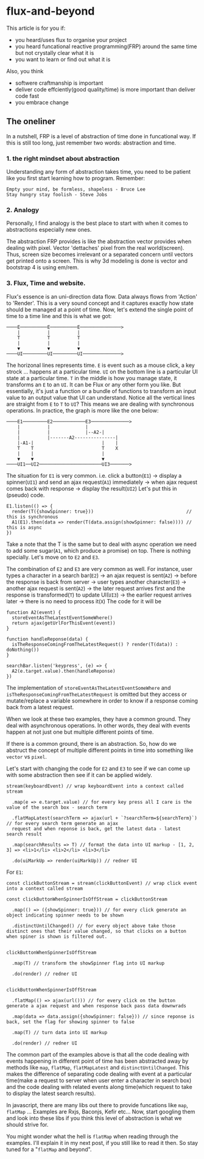 # flux-and-beyond

This article is for you if:
- you heard/uses flux to organise your project
- you heard funcational reactive programming(FRP) around the same time but not crystally clear what it is
- you want to learn or find out what it is

Also, you think
- softwere craftmanship is important
- deliver code effciently(good quality/time) is more important than deliver code fast 
- you embrace change

## The oneliner
In a nutshell, FRP is a level of abstraction of time done in funcational way.
If this is still too long, just remember two words: abstraction and time.

### 1. the right mindset about abstraction
Understanding any form of abstraction takes time, you need to be patient like you first start learning how to program.
Remember:
``` 
Empty your mind, be formless, shapeless - Bruce Lee
Stay hungry stay foolish - Steve Jobs
```

### 2. Analogy
Personally, I find analogy is the best place to start with when it comes to abstractions especially new ones.

The abstraction FRP provides is like the abstraction vector provides when dealing with pixel. Vector 'dettaches' pixel from the real world(screen). Thus, screen size becomes irrelevant or a separated concern until vectors get printed onto a screen. This is why 3d modeling is done is vector and bootstrap 4 is using em/rem.

### 3. Flux, Time and website.
Flux's essence is an uni-direction data flow. Data always flows from 'Action' to 'Render'. This is a very sound concept and it captures exactly how state should be managed at a point of time. 
Now, let's extend the single point of time to a time line and this is what we got:
```
────E──────────E──────────E───────────────>
    |          |          |
    T          T          T
    |          |          |
    ▼          ▼          ▼
────UI─────────UI─────────UI──────────────>
```
The horizonal lines represents time. 
`E` is event such as a mouse click, a key strock ... happens at a particular time.
`UI` on the bottom line is a particular UI state at a particular time.
`T` in the middle is how you manage state, it transforms an `E` to an `UI`. It can be Flux or any other form you like. But essentially, it's just a function or a bundle of functions to transform an input value to an output value that UI can understand.
Notice all the vertical lines are straight from `E` to `T` to `UI`? This means we are dealing with synchronous operations.
In practice, the graph is more like the one below:
```
────E1─────────E2────────────E3──────────────>
    |          |             |
    |          |             |--A2-|
    |          |-------A2---------------|
    |-A1-|                         |    |
    T    T                         T    X
    |    |                         |    
    ▼    ▼                         ▼    
────UI1──UI2───────────────────────UI3───────>
```
The situation for `E1` is very common. i.e. click a button(`E1`) -> display a spinner(`UI1`) and send an ajax request(`A1`) immediately -> when ajax request comes back with response -> display the result(`UI2`)
Let's put this in (pseudo) code.
```
E1.listen(() => {
  render(T({showSpinner: true}))                                  // this is synchronous
  A1(E1).then(data => render(T(data.assign(showSpinner: false)))) // this is async
})                        
```
Take a note that the T is the same but to deal with async operation we need to add some sugar(`A1`, which produce a promise) on top. There is nothing specially. Let's move on to `E2` and `E3`.

The combination of `E2` and `E3` are very common as well. For instance, user types a character in a search bar(`E2`) -> an ajax request is sent(`A2`) -> before the response is back from server -> user types another character(`E3`) -> another ajax request is sent(`A2`) -> the later request arrives first and the response is transformed(`T`) to update UI(`UI3`) -> the earlier request arrives later -> there is no need to process it(`X`)
The code for it will be
```
function A2(event) {
  storeEventAsTheLatestEventSomeWhere()
  return ajax(getUrlForThisEvent(event))
}

function handleReponse(data) {
  isTheResponseComingFromTheLatestRequest() ? render(T(data)) : doNothing())
}

searchBar.listen('keypress', (e) => {
  A2(e.target.value).then(handleReponse)
})
```
The implementation of `storeEventAsTheLatestEventSomeWhere` and `isTheResponseComingFromTheLatestRequest` is omitted but they access or mutate/replace a variable somewhere in order to know if a response coming back from a latest request.

When we look at these two examples, they have a common ground. They deal with asynchronous operations. In other words, they deal with events happen at not just one but multiple different points of time.

If there is a common ground, there is an abstraction. So, how do we abstruct the concept of multiple different points in time into something like `vector` vs `pixel`.

Let's start with changing the code for `E2` and `E3` to see if we can come up with some abstraction then see if it can be applied widely.
```
stream(keyboardEvent) // wrap keyboardEvent into a context called stream

  .map(e => e.target.value) // for every key press all I care is the value of the search box - search term
  
  .flatMapLatest(searchTerm => ajax(url + `?searchTerm=${searchTerm}`) // for every search term generate an ajax
  request and when reponse is back, get the latest data - latest search result
  
  .map(searchResults => T) // format the data into UI markup - [1, 2, 3] => <li>1</li> <li>2</li> <li>3</li>
  
  .do(uiMarkUp => render(uiMarkUp)) // redner UI
```
For `E1`:
```
const clickButtonStream = stream(clickButtonEvent) // wrap click event into a context called stream

const clickButtonWhenSpinnerIsOffStream = clickButtonStream

  .map(() => ({showSpinner: true})) // for every click generate an object indicating spinner needs to be shown
  
  .distinctUntilChanged() // for every object above take those distinct ones that their value changed, so that clicks on a button when spiner is shown is filtered out.
  

clickButtonWhenSpinnerIsOffStream  

  .map(T) // transform the showSpinner flag into UI markup
  
  .do(render) // redner UI
  
  
clickButtonWhenSpinnerIsOffStream

  .flatMap(() => ajax(url())) // for every click on the button generate a ajax request and when response back pass data downwrads
  
  .map(data => data.assign({showSpinner: false})) // since reponse is back, set the flag for showing spinner to false

  .map(T) // turn data into UI markup

  .do(render) // redner UI
```

The common part of the examples above is that all the code dealing with events happening in different point of time has been abstracted away by methods like `map`, `flatMap`, `flatMapLatest` and `distinctUntilChanged`. This makes the difference of separating code dealing with event at a particular time(make a request to server when user enter a character in search box) and the code dealing with related events along time(which request to take to display the latest search results).

In javascript, there are many libs out there to provide funcations like `map`, `flatMap` ...
Examples are Rxjs, Baconjs, Kefir etc...
Now, start googling them and look into these libs if you think this level of abstraction is what we should strive for.

You might wonder what the hell is `flatMap` when reading through the examples. I'll explain it in my next post, if you still like to read it then. So stay tuned for a "`flatMap` and beyond".
